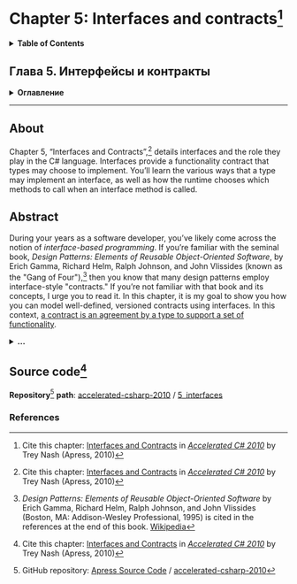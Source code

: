# Chapter 5: Interfaces and contracts[^1]
<details>
  <summary><b>Table of Contents</b></summary>

- Interfaces Define Types
- Defining Interfaces
- Implementing Interfaces
- Interface Member Matching Rules
- Explicit Interface Implementation with Value Types
- Versioning Considerations
- Contracts
- Choosing Between Interfaces and Classes
- Summary
</details>

## Глава 5. Интерфейсы и контракты
<details>
  <summary><b>Оглавление</b></summary>

- Интерфейсы определяют типы
- Определение интерфейсов
- Реализация интерфейсов
- Правила сопоставления членов интерфейсов
- Явная реализация интерфейса с помощью типа значений
- Соображения, касающиеся версий
- Контракты
- Выбор между интерфейсами и классами
- Резюме
</details>

---
## About
Chapter 5, “Interfaces and Contracts”,[^1] details interfaces and the role they play in the C# language. 
Interfaces provide a functionality contract that types may choose to implement. You’ll learn the various 
ways that a type may implement an interface, as well as how the runtime chooses which methods to call 
when an interface method is called.

## Abstract
During your years as a software developer, you’ve likely come across the notion of _interface-based programming_.
If you’re familiar with the seminal book, _Design Patterns: Elements of Reusable Object-Oriented Software_,
by Erich Gamma, Richard Helm, Ralph Johnson, and John Vlissides (known as the "Gang of Four"),[^2] then you know
that many design patterns employ interface-style "contracts." If you’re not familiar with that book and its
concepts, I urge you to read it. In this chapter, it is my goal to show you how you can model well-defined,
versioned contracts using interfaces. In this context,
<ins>a contract is an agreement by a type to support a set of functionality</ins>.

<details>
  <summary><b>...</b></summary>
  
  If you’ve done any COM or CORBA development over the years, then you’ve most definitely been doing
  interface-based development. In fact, the interface is the only form of communication between components
  in COM. Therefore, much of the design complexity rests in developing solid interfaces before you write any
  lines of implementation code. Failure to follow this paradigm has been the source of many problems. For example,
  Visual Studio 2003 offered an easy environment from which you could create web services. By simply annotating
  methods of a class a certain way, you could expose those methods as methods of the web service. However, the IDE
  fostered an approach whereby the interface was the result of annotating methods on a class rather than the other
  way around. Thus, the cart was put before the horse. Instead, you should clearly define the web service interface
  before doing any coding, and then code the implementation to implement the interface. To name just one benefit of
  this approach, you can code the client and the server concurrently rather than one after the other. Another part
  of the problem is that once an interface is published to the world, you cannot change it. Doing so would break all
  implementations based upon it. Unfortunately, the Visual Studio environment encourages you to break this rule by
  making it easy for you to add a new method to a class and annotate it as a web service method.
  
  <details>
    <summary><b>...</b></summary> 
    In a well-designed, interface-based system, such as in service-oriented architecture (SOA) systems,
    you should always design the interface first, as it’s the contract between components. The contract drives
    the implementation rather than the implementation driving, or defining, the contract. Unfortunately, too
    many tools in the past and even up to the present have promoted this backward development. But just because
    they promote it does not mean you need to follow their erroneous lead. After all, a contract, when applied to
    a type, imposes a set of requirements on that type. It makes no sense for the requirements to be driven by
    the types themselves. In the .NET environment, interfaces are types.
  </details>
</details>

## Source code[^1]
**Repository**[^3] **path**: [accelerated-csharp-2010](https://github.com/Apress/accelerated-csharp-2010)
/ [5_interfaces](https://github.com/Apress/accelerated-csharp-2010/tree/master/5_interfaces)


### References
[^1]: Cite this chapter: [Interfaces and Contracts](https://link.springer.com/chapter/10.1007/978-1-4302-2538-6_5) in [_Accelerated C# 2010_](https://link.springer.com/book/10.1007/978-1-4302-2538-6) by Trey Nash (Apress, 2010)
[^2]: _Design Patterns: Elements of Reusable Object-Oriented Software_ by Erich Gamma, Richard Helm, Ralph Johnson, and John Vlissides (Boston, MA: Addison-Wesley Professional, 1995) is cited in the references at the end of this book. [Wikipedia](https://en.wikipedia.org/wiki/Design_Patterns)
[^3]: GitHub repository: [Apress Source Code](https://github.com/Apress) / [accelerated-csharp-2010](https://github.com/Apress/accelerated-csharp-2010)
